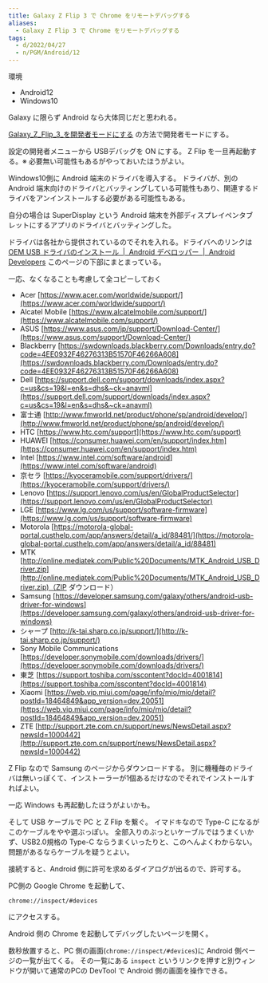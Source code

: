 ```yaml
---
title: Galaxy Z Flip 3 で Chrome をリモートデバッグする
aliases:
  - Galaxy Z Flip 3 で Chrome をリモートデバッグする
tags:
  - d/2022/04/27
  - n/PGM/Android/12
---
```


環境

- Android12
- Windows10



Galaxy に限らず Android なら大体同じだと思われる。

[Galaxy_Z_Flip_3_を開発者モードにする](Galaxy_Z_Flip_3_を開発者モードにする.md) の方法で開発者モードにする。


設定の開発者メニューから USBデバッグを ON にする。
Z Flip を一旦再起動する。※ 必要無い可能性もあるがやっておいたほうがよい。

Windows10側に Android 端末のドライバを導入する。
ドライバが、別の Android 端末向けのドライバとバッティングしている可能性もあり、関連するドライバをアンインストールする必要がある可能性もある。

自分の場合は SuperDisplay という Android 端末を外部ディスプレイペンタブレットにするアプリのドライバとバッティングした。

ドライバは各社から提供されているのでそれを入れる。ドライバへのリンクは [OEM USB ドライバのインストール  \|  Android デベロッパー  \|  Android Developers](https://developer.android.com/studio/run/oem-usb) このページの下部にまとまっている。


一応、なくなることも考慮して全コピーしておく

- Acer [https://www.acer.com/worldwide/support/](https://www.acer.com/worldwide/support/)
- Alcatel Mobile [https://www.alcatelmobile.com/support/](https://www.alcatelmobile.com/support/)
- ASUS [https://www.asus.com/jp/support/Download-Center/](https://www.asus.com/support/Download-Center/)
- Blackberry [https://swdownloads.blackberry.com/Downloads/entry.do?code=4EE0932F46276313B51570F46266A608](https://swdownloads.blackberry.com/Downloads/entry.do?code=4EE0932F46276313B51570F46266A608)
- Dell [https://support.dell.com/support/downloads/index.aspx?c=us&cs=19&l=en&s=dhs&~ck=anavml](https://support.dell.com/support/downloads/index.aspx?c=us&cs=19&l=en&s=dhs&~ck=anavml)
- 富士通 [http://www.fmworld.net/product/phone/sp/android/develop/](http://www.fmworld.net/product/phone/sp/android/develop/)
- HTC [https://www.htc.com/support](https://www.htc.com/support)
- HUAWEI [https://consumer.huawei.com/en/support/index.htm](https://consumer.huawei.com/en/support/index.htm)
- Intel [https://www.intel.com/software/android](https://www.intel.com/software/android)
- 京セラ [https://kyoceramobile.com/support/drivers/](https://kyoceramobile.com/support/drivers/)
- Lenovo [https://support.lenovo.com/us/en/GlobalProductSelector](https://support.lenovo.com/us/en/GlobalProductSelector)
- LGE [https://www.lg.com/us/support/software-firmware](https://www.lg.com/us/support/software-firmware)
- Motorola [https://motorola-global-portal.custhelp.com/app/answers/detail/a_id/88481/](https://motorola-global-portal.custhelp.com/app/answers/detail/a_id/88481)
- MTK [http://online.mediatek.com/Public%20Documents/MTK_Android_USB_Driver.zip](http://online.mediatek.com/Public%20Documents/MTK_Android_USB_Driver.zip)（ZIP ダウンロード）
- Samsung [https://developer.samsung.com/galaxy/others/android-usb-driver-for-windows](https://developer.samsung.com/galaxy/others/android-usb-driver-for-windows)
- シャープ [http://k-tai.sharp.co.jp/support/](http://k-tai.sharp.co.jp/support/)
- Sony Mobile Communications [https://developer.sonymobile.com/downloads/drivers/](https://developer.sonymobile.com/downloads/drivers/)
- 東芝 [https://support.toshiba.com/sscontent?docId=4001814](https://support.toshiba.com/sscontent?docId=4001814)
- Xiaomi [https://web.vip.miui.com/page/info/mio/mio/detail?postId=18464849&app_version=dev.20051](https://web.vip.miui.com/page/info/mio/mio/detail?postId=18464849&app_version=dev.20051)
- ZTE [http://support.zte.com.cn/support/news/NewsDetail.aspx?newsId=1000442](http://support.zte.com.cn/support/news/NewsDetail.aspx?newsId=1000442)

Z Flip なので Samsung のページからダウンロードする。
別に機種毎のドライバは無いっぽくて、インストーラーが1個あるだけなのでそれでインストールすればよい。

一応 Windows も再起動したほうがよいかも。

そして USB ケーブルで PC と Z Flip を繋ぐ。
イマドキなので Type-C になるがこのケーブルをやや選ぶっぽい。
全部入りのぶっといケーブルではうまくいかず、USB2.0規格の Type-C ならうまくいったりと、このへんよくわからない。
問題があるならケーブルを疑うとよい。

接続すると、Android 側に許可を求めるダイアログが出るので、許可する。


PC側の Google Chrome を起動して、

```
chrome://inspect/#devices
```

にアクセスする。

Android 側の Chrome を起動してデバッグしたいページを開く。

数秒放置すると、PC 側の画面(`chrome://inspect/#devices`)に Android 側ページの一覧が出てくる。
その一覧にある `inspect` というリンクを押すと別ウィンドウが開いて通常のPCの DevTool で Android 側の画面を操作できる。



















